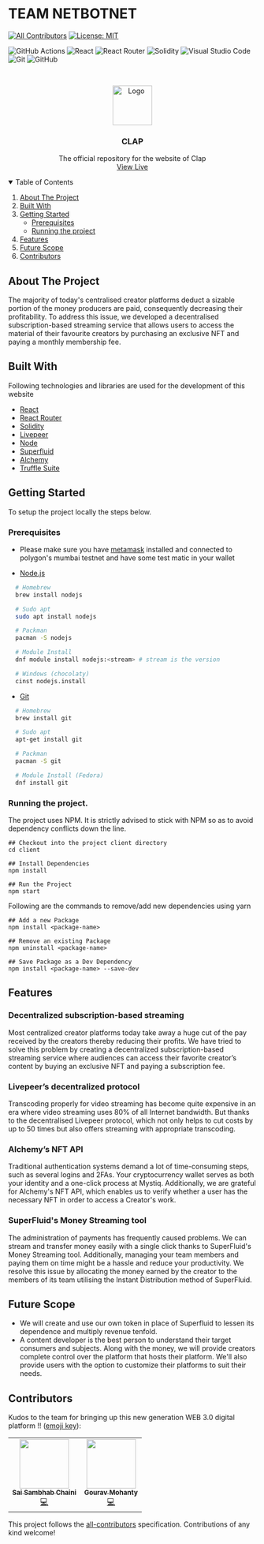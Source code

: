 <h1>TEAM NETBOTNET </h1>



<!-- ALL-CONTRIBUTORS-BADGE:START - Do not remove or modify this section -->
[![All Contributors](https://img.shields.io/badge/all_contributors-2-orange.svg?style=flat-square)](#contributors-)
[![License: MIT](https://img.shields.io/badge/License-MIT-yellow.svg)](https://opensource.org/licenses/MIT)
<!-- ALL-CONTRIBUTORS-BADGE:END -->

<!-- Other badges-->
![GitHub Actions](https://img.shields.io/badge/github%20actions-%232671E5.svg?style=for-the-badge&logo=githubactions&logoColor=white)
![React](https://img.shields.io/badge/react-%2320232a.svg?style=for-the-badge&logo=react&logoColor=%2361DAFB)
![React Router](https://img.shields.io/badge/React_Router-CA4245?style=for-the-badge&logo=react-router&logoColor=white)
![Solidity](https://img.shields.io/badge/Solidity-e6e6e6?style=for-the-badge&logo=solidity&logoColor=black)
![Visual Studio Code](https://img.shields.io/badge/Visual%20Studio%20Code-0078d7.svg?style=for-the-badge&logo=visual-studio-code&logoColor=white)
![Git](https://img.shields.io/badge/git-%23F05033.svg?style=for-the-badge&logo=git&logoColor=white)
![GitHub](https://img.shields.io/badge/github-%23121011.svg?style=for-the-badge&logo=github&logoColor=white)
<!-- Other badges-->

<br />
<p align="center">
  <a href="https://github.com/a-sambhab/Relay">
    <img src="https://res.cloudinary.com/divr26z8e/image/upload/v1667665029/nubelson-fernandes-iE71-TMrrkE-unsplash_rctkbn.jpg" alt="Logo" width="80">
  </a>

  <h3 align="center">CLAP</h3>

  <p align="center">
    The official repository for the website of Clap
    <br />
    <a href="https://nftdocket.vercel.app/">View Live</a>
  </p>
</p>

<!-- TABLE OF CONTENTS -->
<details open="open">
  <summary>Table of Contents</summary>
  <ol>
    <li>
      <a href="#about-the-project">About The Project</a>
      <ul>
      </ul>
        <li><a href="#built-with">Built With</a></li>
    </li>
    <li>
      <a href="#getting-started">Getting Started</a>
      <ul>
        <li><a href="#prerequisites">Prerequisites</a></li>
        <li><a href="#running-the-project">Running the project</a></li>
      </ul>
    </li>
    <li><a href="#features">Features</a></li>
      <li><a href="#future-scope">Future Scope</a></li>
    <li><a href="#contributors">Contributors</a></li>
  </ol>
</details>

## About The Project

The majority of today's centralised creator platforms deduct a sizable portion of the money producers are paid, consequently decreasing their profitability. To address this issue, we developed a decentralised subscription-based streaming service that allows users to access the material of their favourite creators by purchasing an exclusive NFT and paying a monthly membership fee.

## Built With

Following technologies and libraries are used for the development of this website

- [React](https://reactjs.org/)
- [React Router](https://reactrouter.com/)
- [Solidity](https://docs.soliditylang.org/)
- [Livepeer](https://livepeer.org)
- [Node](https://nodejs.org/en/)
- [Superfluid](https://www.superfluid.finance)
- [Alchemy](https://www.alchemy.com)
- [Truffle Suite](https://trufflesuite.com)

## Getting Started

To setup the project locally the steps below.

### Prerequisites

- Please make sure you have [metamask](https://metamask.io/) installed and connected to polygon's mumbai testnet and have some test matic in your wallet

- [Node.js](https://nodejs.org/en/download/)

```sh
  # Homebrew
  brew install nodejs

  # Sudo apt
  sudo apt install nodejs

  # Packman
  pacman -S nodejs

  # Module Install
  dnf module install nodejs:<stream> # stream is the version

  # Windows (chocolaty)
  cinst nodejs.install

```

- [Git](https://git-scm.com/downloads)

```sh
  # Homebrew
  brew install git

  # Sudo apt
  apt-get install git

  # Packman
  pacman -S git

  # Module Install (Fedora)
  dnf install git

```


### Running the project.

The project uses NPM. It is strictly advised to stick with NPM so as to avoid dependency conflicts down the line.

```
## Checkout into the project client directory
cd client

## Install Dependencies
npm install

## Run the Project
npm start

```

Following are the commands to remove/add new dependencies using yarn

```
## Add a new Package
npm install <package-name>

## Remove an existing Package
npm uninstall <package-name>

## Save Package as a Dev Dependency
npm install <package-name> --save-dev
```

## Features

### Decentralized subscription-based streaming

Most centralized creator platforms today take away a huge cut of the pay received by the creators thereby reducing their profits. We have tried to solve this problem by creating a decentralized subscription-based streaming service where audiences can access their favorite creator’s content by buying an exclusive NFT and paying a subscription fee.

### Livepeer’s decentralized protocol

Transcoding properly for video streaming has become quite expensive in an era where video streaming uses 80% of all Internet bandwidth. But thanks to the decentralised Livepeer protocol, which not only helps to cut costs by up to 50 times but also offers streaming with appropriate transcoding.

### Alchemy’s NFT API

Traditional authentication systems demand a lot of time-consuming steps, such as several logins and 2FAs. Your cryptocurrency wallet serves as both your identity and a one-click process at Mystiq. Additionally, we are grateful for Alchemy's NFT API, which enables us to verify whether a user has the necessary NFT in order to access a Creator's work.

### SuperFluid's Money Streaming tool

The administration of payments has frequently caused problems. We can stream and transfer money easily with a single click thanks to SuperFluid's Money Streaming tool. Additionally, managing your team members and paying them on time might be a hassle and reduce your productivity. We resolve this issue by allocating the money earned by the creator to the members of its team utilising the Instant Distribution method of SuperFluid.

## Future Scope

* We will create and use our own token in place of Superfluid to lessen its dependence and multiply revenue tenfold.
* A content developer is the best person to understand their target consumers and subjects. Along with the money, we will provide creators complete control over the platform that hosts their platform. We'll also provide users with the option to customize their platforms to suit their needs.


## Contributors

Kudos to the team for bringing up this new generation WEB 3.0 digital platform !! ([emoji key](https://allcontributors.org/docs/en/emoji-key)):

<!-- ALL-CONTRIBUTORS-LIST:START - Do not remove or modify this section -->
<!-- prettier-ignore-start -->
<!-- markdownlint-disable -->
<table>
  <tr>
    <td align="center"><a href="https://github.com/a-sambhab"><img src="https://avatars.githubusercontent.com/u/84642011?v=4?s=100" width="100px;" alt=""/><br /><sub><b>Sai Sambhab Chaini</b></sub></a><br /><a href="https://github.com/a-sambhab/Relay/commits?author=a-sambhab" title="Code">💻</a></td>
    <td align="center"><a href="https://github.com/gouravmohanty7070"><img src="https://avatars.githubusercontent.com/u/77116228?s=400&u=209df5db5bf2b2f895f130120ec14004949e76c0&v=4" width="100px;" alt=""/><br /><sub><b>Gourav Mohanty</b></sub></a><br /><a href="https://github.com/a-sambhab/Relay/commits?author=gouravmohanty7070" title="Code">💻</a></td>
  </tr>
</table>

<!-- markdownlint-restore -->
<!-- prettier-ignore-end -->

<!-- ALL-CONTRIBUTORS-LIST:END -->

This project follows the [all-contributors](https://github.com/all-contributors/all-contributors) specification. Contributions of any kind welcome!

